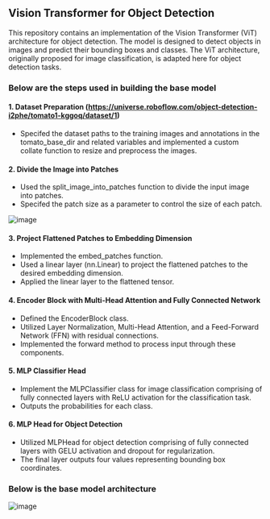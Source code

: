 ## Vision Transformer for Object Detection

This repository contains an implementation of the Vision Transformer (ViT) architecture for object detection. The model is designed to detect objects in images and predict their 
bounding boxes and classes. The ViT architecture, originally proposed for image classification, is adapted here for object detection tasks.

### Below are the steps used in building the base model

#### 1. Dataset Preparation (https://universe.roboflow.com/object-detection-i2phe/tomato1-kggoq/dataset/1)
- Specifed the dataset paths to the training images and annotations in the tomato_base_dir and related variables and implemented a custom collate function to resize and preprocess the images.
  
#### 2. Divide the Image into Patches
- Used the split_image_into_patches function to divide the input image into patches.
- Specifed the patch size as a parameter to control the size of each patch.

![image](https://github.com/SravyaVujjini/VisionTransformer-for-object-detection/assets/121740546/9dcc8a93-01a7-47c7-9d94-4f85db9aee32)


#### 3. Project Flattened Patches to Embedding Dimension
- Implemented the embed_patches function.
- Used a linear layer (nn.Linear) to project the flattened patches to the desired embedding dimension.
- Applied the linear layer to the flattened tensor.

#### 4. Encoder Block with Multi-Head Attention and Fully Connected Network
- Defined the EncoderBlock class.
- Utilized Layer Normalization, Multi-Head Attention, and a Feed-Forward Network (FFN) with residual connections.
- Implemented the forward method to process input through these components.

#### 5. MLP Classifier Head
- Implement the MLPClassifier class for image classification comprising of fully connected layers with ReLU activation for the classification task.
- Outputs the probabilities for each class.

#### 6. MLP Head for Object Detection
- Utilized MLPHead for object detection comprising of fully connected layers with GELU activation and dropout for regularization.
- The final layer outputs four values representing bounding box coordinates.

### Below is the base model architecture

![image](https://github.com/SravyaVujjini/VisionTransformer-for-object-detection/assets/121740546/be6ff1d9-5209-488d-8baf-96fad4b40312)
